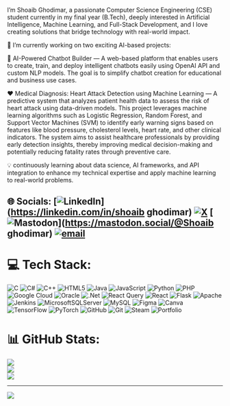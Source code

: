I’m Shoaib Ghodimar, a passionate Computer Science Engineering (CSE) student currently in my final year (B.Tech), deeply interested in Artificial Intelligence, Machine Learning, and Full-Stack Development, and I love creating solutions that bridge technology with real-world impact.

🚀 I’m currently working on two exciting AI-based projects:

🧠 AI-Powered Chatbot Builder — A web-based platform that enables users to create, train, and deploy intelligent chatbots easily using OpenAI API and custom NLP models. The goal is to simplify chatbot creation for educational and business use cases.

❤️ Medical Diagnosis: Heart Attack Detection using Machine Learning — A predictive system that analyzes patient health data to assess the risk of heart attack using data-driven models.
This project leverages machine learning algorithms such as Logistic Regression, Random Forest, and Support Vector Machines (SVM) to identify early warning signs based on features like blood pressure, cholesterol levels, heart rate, and other clinical indicators.
The system aims to assist healthcare professionals by providing early detection insights, thereby improving medical decision-making and potentially reducing fatality rates through preventive care.

💡 continuously learning about data science, AI frameworks, and API integration to enhance my technical expertise and apply machine learning to real-world problems.


## 🌐 Socials: [![LinkedIn](https://img.shields.io/badge/LinkedIn-%230077B5.svg?logo=linkedin&logoColor=white)](https://linkedin.com/in/shoaib ghodimar) [![X](https://img.shields.io/badge/X-black.svg?logo=X&logoColor=white)](https://x.com/@shoaib31372) [![Mastodon](https://img.shields.io/badge/-MASTODON-%232B90D9?logo=mastodon&logoColor=white)](https://mastodon.social/@Shoaib ghodimar) [![email](https://img.shields.io/badge/Email-D14836?logo=gmail&logoColor=white)](mailto:shoaibghodimar2@gmail.com) 

# 💻 Tech Stack:
![C](https://img.shields.io/badge/c-%2300599C.svg?style=for-the-badge&logo=c&logoColor=white) ![C#](https://img.shields.io/badge/c%23-%23239120.svg?style=for-the-badge&logo=csharp&logoColor=white) ![C++](https://img.shields.io/badge/c++-%2300599C.svg?style=for-the-badge&logo=c%2B%2B&logoColor=white) ![HTML5](https://img.shields.io/badge/html5-%23E34F26.svg?style=for-the-badge&logo=html5&logoColor=white) ![Java](https://img.shields.io/badge/java-%23ED8B00.svg?style=for-the-badge&logo=openjdk&logoColor=white) ![JavaScript](https://img.shields.io/badge/javascript-%23323330.svg?style=for-the-badge&logo=javascript&logoColor=%23F7DF1E) ![Python](https://img.shields.io/badge/python-3670A0?style=for-the-badge&logo=python&logoColor=ffdd54) ![PHP](https://img.shields.io/badge/php-%23777BB4.svg?style=for-the-badge&logo=php&logoColor=white) ![Google Cloud](https://img.shields.io/badge/GoogleCloud-%234285F4.svg?style=for-the-badge&logo=google-cloud&logoColor=white) ![Oracle](https://img.shields.io/badge/Oracle-F80000?style=for-the-badge&logo=oracle&logoColor=white) ![.Net](https://img.shields.io/badge/.NET-5C2D91?style=for-the-badge&logo=.net&logoColor=white) ![React Query](https://img.shields.io/badge/-React%20Query-FF4154?style=for-the-badge&logo=react%20query&logoColor=white) ![React](https://img.shields.io/badge/react-%2320232a.svg?style=for-the-badge&logo=react&logoColor=%2361DAFB) ![Flask](https://img.shields.io/badge/flask-%23000.svg?style=for-the-badge&logo=flask&logoColor=white) ![Apache](https://img.shields.io/badge/apache-%23D42029.svg?style=for-the-badge&logo=apache&logoColor=white) ![Jenkins](https://img.shields.io/badge/jenkins-%232C5263.svg?style=for-the-badge&logo=jenkins&logoColor=white) ![MicrosoftSQLServer](https://img.shields.io/badge/Microsoft%20SQL%20Server-CC2927?style=for-the-badge&logo=microsoft%20sql%20server&logoColor=white) ![MySQL](https://img.shields.io/badge/mysql-4479A1.svg?style=for-the-badge&logo=mysql&logoColor=white) ![Figma](https://img.shields.io/badge/figma-%23F24E1E.svg?style=for-the-badge&logo=figma&logoColor=white) ![Canva](https://img.shields.io/badge/Canva-%2300C4CC.svg?style=for-the-badge&logo=Canva&logoColor=white) ![TensorFlow](https://img.shields.io/badge/TensorFlow-%23FF6F00.svg?style=for-the-badge&logo=TensorFlow&logoColor=white) ![PyTorch](https://img.shields.io/badge/PyTorch-%23EE4C2C.svg?style=for-the-badge&logo=PyTorch&logoColor=white) ![GitHub](https://img.shields.io/badge/github-%23121011.svg?style=for-the-badge&logo=github&logoColor=white) ![Git](https://img.shields.io/badge/git-%23F05033.svg?style=for-the-badge&logo=git&logoColor=white) ![Steam](https://img.shields.io/badge/steam-%23000000.svg?style=for-the-badge&logo=steam&logoColor=white) ![Portfolio](https://img.shields.io/badge/Portfolio-%23000000.svg?style=for-the-badge&logo=firefox&logoColor=#FF7139)
# 📊 GitHub Stats:
![](https://github-readme-stats.vercel.app/api?username=shoaib1716&theme=dark&hide_border=false&include_all_commits=true&count_private=true)<br/>
![](https://nirzak-streak-stats.vercel.app/?user=shoaib1716&theme=dark&hide_border=false)<br/>
![](https://github-readme-stats.vercel.app/api/top-langs/?username=shoaib1716&theme=dark&hide_border=false&include_all_commits=true&count_private=true&layout=compact)

---
[![](https://visitcount.itsvg.in/api?id=shoaib1716&icon=0&color=0)](https://visitcount.itsvg.in)

<!-- Proudly created with GPRM ( https://gprm.itsvg.in ) -->
